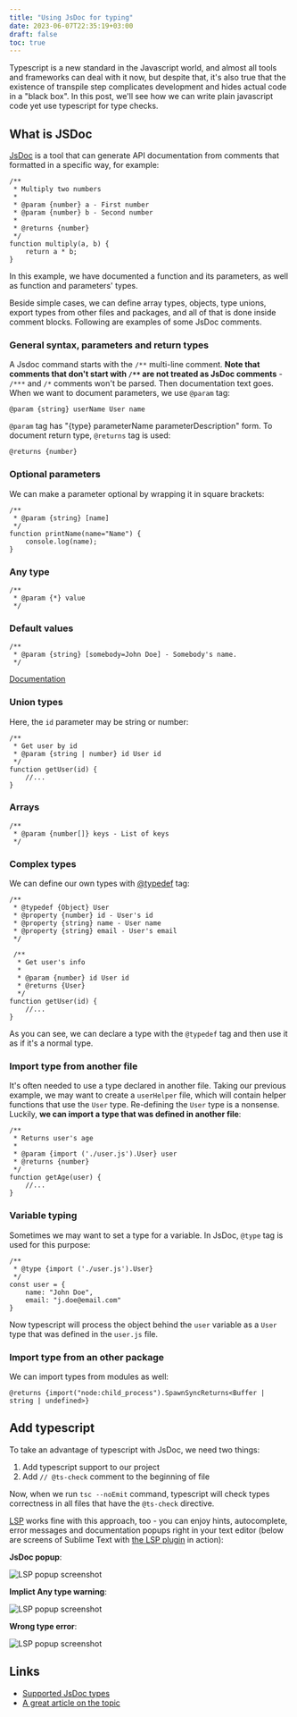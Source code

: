 ```yaml
---
title: "Using JsDoc for typing"
date: 2023-06-07T22:35:19+03:00
draft: false
toc: true
---
```


Typescript is a new standard in the Javascript world,
and almost all tools and frameworks can deal with it now,
but despite that, it's also true that the existence of transpile step
complicates development and hides actual code in a "black box".
In this post, we'll see how we can write plain javascript code yet use
typescript for type checks.

<!--more-->

## What is JSDoc

[JsDoc](https://jsdoc.app/) is a tool that can generate API documentation from comments
that formatted in a specific way, for example: 

```
/**
 * Multiply two numbers
 * 
 * @param {number} a - First number
 * @param {number} b - Second number
 *
 * @returns {number}
 */
function multiply(a, b) {
	return a * b;
}
```

In this example, we have documented a function and its parameters,
as well as function and parameters' types.

Beside simple cases, we can define array types, objects,
type unions, export types from  other files and packages,
and all of that is done inside comment blocks. Following are
examples of some JsDoc comments.

### General syntax, parameters and return types

A Jsdoc command starts with the `/**` multi-line comment.
**Note that comments that don't start with `/**` are
not treated as JsDoc comments** - `/***` and `/*` comments won't be
parsed.
Then documentation text goes. When we want to document
parameters, we use `@param` tag:

```
@param {string} userName User name
```

`@param` tag has "{type} parameterName parameterDescription" form.
To document return type, `@returns` tag is used: 

```
@returns {number}
```

### Optional parameters

We can make a parameter optional by wrapping it in square brackets:

```
/**
 * @param {string} [name]
 */
function printName(name="Name") {
	console.log(name);
}
```

### Any type

```
/**
 * @param {*} value
 */
 ```

### Default values

```
/**
 * @param {string} [somebody=John Doe] - Somebody's name.
 */
```

[Documentation](https://jsdoc.app/tags-param.html#optional-parameters-and-default-values)

### Union types

Here, the `id` parameter may be string or number:

```
/**
 * Get user by id
 * @param {string | number} id User id
 */
function getUser(id) {
	//...
}
```

### Arrays

```
/**
 * @param {number[]} keys - List of keys
 */
```

### Complex types

We can define our own types with [@typedef](https://jsdoc.app/tags-typedef.html)
tag:

```
/**
 * @typedef {Object} User
 * @property {number} id - User's id
 * @property {string} name - User name
 * @property {string} email - User's email
 */

 /**
  * Get user's info
  * 
  * @param {number} id User id
  * @returns {User}
  */
function getUser(id) {
    //...
}
```

As you can see, we can declare a type with the `@typedef` tag
and then use it as if it's a normal type.


### Import type from another file

It's often needed to use a type declared in another file.
Taking our previous example, we may want to create a `userHelper` file,
which will contain helper functions that use the `User` type. Re-defining the
`User` type is a nonsense. Luckily, **we can import a type that was defined
in another file**:

```
/**
 * Returns user's age
 * 
 * @param {import ('./user.js').User} user
 * @returns {number}
 */
function getAge(user) {
    //...
} 
```

### Variable typing

Sometimes we may want to set a type for a variable. In JsDoc, `@type` tag
is used for this purpose:

```
/**
 * @type {import ('./user.js').User}
 */
const user = {
    name: "John Doe",
    email: "j.doe@email.com"
}
```

Now typescript will process the object behind the `user` variable
as a `User` type that was defined in the `user.js` file.

### Import type from an other package

We can import types from modules as well:

```
@returns {import("node:child_process").SpawnSyncReturns<Buffer | string | undefined>}
```


## Add typescript

To take an advantage of typescript with JsDoc, we
need two things:

1. Add typescript support to our project
2. Add `// @ts-check` comment to the beginning of file

Now, when we run `tsc --noEmit` command, typescript will
check types correctness in all files that have the `@ts-check`
directive.

[LSP](https://microsoft.github.io/language-server-protocol/) works fine with this approach,
too - you can enjoy hints, autocomplete, error messages and documentation popups right
in your text editor (below are screens of Sublime Text with [the LSP plugin](https://lsp.sublimetext.io/)
in action):

**JsDoc popup**:

![LSP popup screenshot](/img/jsdoc-ts-1.png)

**Implict Any type warning**:

![LSP popup screenshot](/img/jsdoc-ts-2.png)

**Wrong type error**:

![LSP popup screenshot](/img/jsdoc-ts-3.png)



## Links

- [Supported JsDoc types](https://www.typescriptlang.org/docs/handbook/jsdoc-supported-types.html)
- [A great article on the topic](https://dev.to/thepassle/using-typescript-without-compilation-3ko4)


